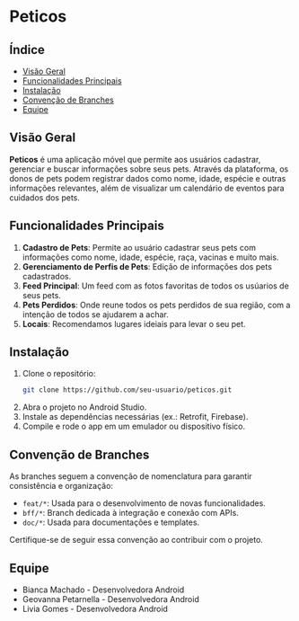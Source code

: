 # Peticos

## Índice
- [Visão Geral](#visão-geral)
- [Funcionalidades Principais](#funcionalidades-principais)
- [Instalação](#instalação)
- [Convenção de Branches](#convenção-de-branches)
- [Equipe](#equipe)

## Visão Geral
**Peticos** é uma aplicação móvel que permite aos usuários cadastrar, gerenciar e buscar informações sobre seus pets. Através da plataforma, os donos de pets podem registrar dados como nome, idade, espécie e outras informações relevantes, além de visualizar um calendário de eventos para cuidados dos pets.

## Funcionalidades Principais
1. **Cadastro de Pets**: Permite ao usuário cadastrar seus pets com informações como nome, idade, espécie, raça, vacinas e muito mais.
2. **Gerenciamento de Perfis de Pets**: Edição de informações dos pets cadastrados.
3. **Feed Principal**: Um feed com as fotos favoritas de todos os usúarios de seus pets.
4. **Pets Perdidos**: Onde reune todos os pets perdidos de sua região, com a intenção de todos se ajudarem a achar.
5. **Locais**: Recomendamos lugares ideiais para levar o seu pet.
   
## Instalação
1. Clone o repositório:
   ```bash
   git clone https://github.com/seu-usuario/peticos.git
2. Abra o projeto no Android Studio.
3. Instale as dependências necessárias (ex.: Retrofit, Firebase).
4. Compile e rode o app em um emulador ou dispositivo físico.

## Convenção de Branches
As branches seguem a convenção de nomenclatura para garantir consistência e organização:

- `feat/*`: Usada para o desenvolvimento de novas funcionalidades.
- `bff/*`: Branch dedicada à integração e conexão com APIs.
- `doc/*`: Usada para documentações e templates.

Certifique-se de seguir essa convenção ao contribuir com o projeto.

## Equipe
- Bianca Machado - Desenvolvedora Android
- Geovanna Petarnella - Desenvolvedora Android
- Livia Gomes - Desenvolvedora Android
